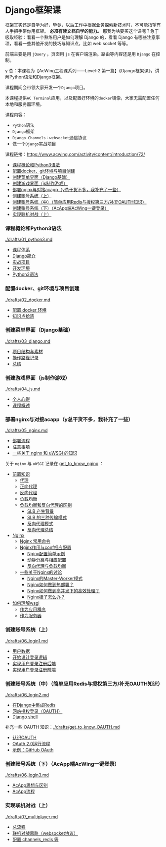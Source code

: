 # Django框架课

框架其实还是自学为好，毕竟，以后工作中根据业务探索新技术时，不可能指望有人手把手带你用框架。 **必须有读文档自学的能力。** 那我为啥要买这个课呢？急于吸取经验：看看一个熟练用户是如何理解 Django 的，看看 Django 有哪些注意事项，看看一些其他开发的技巧与知识点，比如 web socket 等等。

前端主要是用 `jQuery` ，页面用 `js` 在客户端渲染。路由等内容还是用 `Django` 在控制。

y 总：本课程为【AcWing工程课系列——Level-2 第一篇】《Django框架课》，讲解Python语法和Django框架。

课程期间会带领大家开发一个`Django`项目。

本课程提供`AC Terminal`应用，以及配置好环境的`docker`镜像，大家无需配置任何本地和服务器环境。

课程内容：
- `Python`语法
- `Django`框架
- `Django Channels：websocket`通信协议
- 做一个`Django`实战项目

课程链接：https://www.acwing.com/activity/content/introduction/72/

<!-- @import "[TOC]" {cmd="toc" depthFrom=3 depthTo=6 orderedList=false} -->

<!-- code_chunk_output -->

- [课程概论和Python3语法](#课程概论和python3语法)
- [配置docker、git环境与项目创建](#配置docker-git环境与项目创建)
- [创建菜单界面（Django基础）](#创建菜单界面django基础)
- [创建游戏界面（js制作游戏）](#创建游戏界面js制作游戏)
- [部署nginx与对接acapp（y总干货不多，我补充了一些）](#部署nginx与对接acappy总干货不多我补充了一些)
- [创建账号系统（上）](#创建账号系统上)
- [创建账号系统（中）（简单应用Redis与授权第三方/补充OAUTH知识）](#创建账号系统中简单应用redis与授权第三方补充oauth知识)
- [创建账号系统（下）（AcApp端AcWing一键登录）](#创建账号系统下acapp端acwing一键登录)
- [实现联机对战（上）](#实现联机对战上)

<!-- /code_chunk_output -->

### 课程概论和Python3语法
[./drafts/01_python3.md](./drafts/01_python3.md)

- [课程体系](./drafts/01_python3.md#课程体系)
- [Django简介](./drafts/01_python3.md#django简介)
- [实战项目](./drafts/01_python3.md#实战项目)
- [开发环境](./drafts/01_python3.md#开发环境)
- [Python3语法](./drafts/01_python3.md#python3语法)

### 配置docker、git环境与项目创建
[./drafts/02_docker.md](./drafts/02_docker.md)

- [配置 docker 环境](./drafts/02_docker.md#配置-docker-环境)
- [知识点拾遗](./drafts/02_docker.md#知识点拾遗)

### 创建菜单界面（Django基础）
[./drafts/03_django.md](./drafts/03_django.md)

- [项目结构与素材](./drafts/03_django.md#项目结构与素材)
- [操作路径记录](./drafts/03_django.md#操作路径记录)
- [总结](./drafts/03_django.md#总结)

### 创建游戏界面（js制作游戏）
[./drafts/04_js.md](./drafts/04_js.md)

- [个人心得](./drafts/04_js.md#个人心得)
- [课程概述](./drafts/04_js.md#课程概述)

### 部署nginx与对接acapp（y总干货不多，我补充了一些）
[./drafts/05_nginx.md](./drafts/05_nginx.md)

- [部署流程](./drafts/05_nginx.md#部署流程)
- [注意事项](./drafts/05_nginx.md#注意事项)
- [一些关于 nginx 和 uWSGI 的知识](./drafts/05_nginx.md#一些关于-nginx-和-uwsgi-的知识)

关于 `nginx` 与 `uWSGI` 记录在 [get_to_know_nginx](./drafts/get_to_know_nginx.md) ：
- [前置知识](./drafts/get_to_know_nginx.md#前置知识)
  - [代理](./drafts/get_to_know_nginx.md#代理)
  - [正向代理](./drafts/get_to_know_nginx.md#正向代理)
  - [反向代理](./drafts/get_to_know_nginx.md#反向代理)
  - [负载均衡](./drafts/get_to_know_nginx.md#负载均衡)
  - [负载均衡和反向代理的区别](./drafts/get_to_know_nginx.md#负载均衡和反向代理的区别)
    - [SLB 产生背景](./drafts/get_to_know_nginx.md#slb-产生背景)
    - [SLB 的三种传输模式](./drafts/get_to_know_nginx.md#slb-的三种传输模式)
    - [反向代理模式](./drafts/get_to_know_nginx.md#反向代理模式)
    - [反向代理总结](./drafts/get_to_know_nginx.md#反向代理总结)
- [Nginx](./drafts/get_to_know_nginx.md#nginx)
  - [Nginx 常用命令](./drafts/get_to_know_nginx.md#nginx-常用命令)
  - [Nginx作用与conf相应配置](./drafts/get_to_know_nginx.md#nginx作用与conf相应配置)
    - [Nginx配置简单示例](./drafts/get_to_know_nginx.md#nginx配置简单示例)
    - [动静分离与相应配置](./drafts/get_to_know_nginx.md#动静分离与相应配置)
    - [反向代理与负载均衡](./drafts/get_to_know_nginx.md#反向代理与负载均衡)
  - [一些关于Nginx的讨论](./drafts/get_to_know_nginx.md#一些关于nginx的讨论)
    - [Nginx的Master-Worker模式](./drafts/get_to_know_nginx.md#nginx的master-worker模式)
    - [Nginx如何做到热部署？](./drafts/get_to_know_nginx.md#nginx如何做到热部署)
    - [Nginx如何做到高并发下的高效处理？](./drafts/get_to_know_nginx.md#nginx如何做到高并发下的高效处理)
    - [Nginx挂了怎么办？](./drafts/get_to_know_nginx.md#nginx挂了怎么办)
- [如何理解wsgi](./drafts/get_to_know_nginx.md#如何理解wsgi)
  - [作为应用程序](./drafts/get_to_know_nginx.md#作为应用程序)
  - [作为服务器](./drafts/get_to_know_nginx.md#作为服务器)

### 创建账号系统（上）
[./drafts/06_login1.md](./drafts/06_login1.md)

- [用户数据](./drafts/06_login1.md#用户数据)
- [开始设计登录逻辑](./drafts/06_login1.md#开始设计登录逻辑)
- [实现用户登录注册后端](./drafts/06_login1.md#实现用户登录注册后端)
- [实现用户登录注册前端](./drafts/06_login1.md#实现用户登录注册前端)

### 创建账号系统（中）（简单应用Redis与授权第三方/补充OAUTH知识）
[./drafts/06_login2.md](./drafts/06_login2.md)

- [在Django中集成Redis](./drafts/06_login2.md#在django中集成redis)
- [网站授权登录（OAUTH）](./drafts/06_login2.md#网站授权登录oauth)
- [Django shell](./drafts/06_login2.md#django-shell)

补充一些 OAUTH 知识：[./drafts/get_to_know_OAUTH.md](./drafts/get_to_know_OAUTH.md)

- [认识OAUTH](./drafts/get_to_know_OAUTH.md#认识oauth)
- [OAuth 2.0运行流程](./drafts/get_to_know_OAUTH.md#oauth-20运行流程)
- [示例：GitHub OAuth](./drafts/get_to_know_OAUTH.md#示例github-oauth)

### 创建账号系统（下）（AcApp端AcWing一键登录）
[./drafts/06_login3.md](./drafts/06_login3.md)

- [AcApp思想与区别](./drafts/06_login3.md#acapp思想与区别)
- [AcApp流程](./drafts/06_login3.md#acapp流程)

### 实现联机对战（上）
[./drafts/07_multiplayer.md](./drafts/07_multiplayer.md)

- [总流程](./drafts/07_multiplayer.md#总流程)
- [联机对战思路（websocket协议）](./drafts/07_multiplayer.md#联机对战思路websocket协议)
- [配置 channels_redis 等](./drafts/07_multiplayer.md#配置-channels_redis-等)
